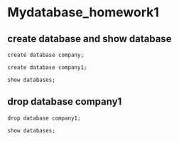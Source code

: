 # Mydatabase_homework1

## create database and show database

`create database company;`

`create database company1;`

`show databases;`


## drop database company1

`drop database company1;`

`show databases;`





